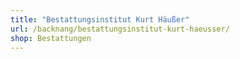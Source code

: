 ```yaml
---
title: "Bestattungsinstitut Kurt Häußer"
url: /backnang/bestattungsinstitut-kurt-haeusser/
shop: Bestattungen
---
```

